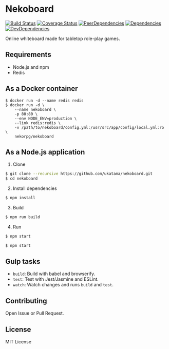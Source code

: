 # Nekoboard
[![Build Status](https://img.shields.io/travis/ukatama/nekoboard/master.svg?style=flat-square)](https://travis-ci.org/ukatama/nekoboard)
[![Coverage Status](https://img.shields.io/coveralls/ukatama/nekoboard.svg?style=flat-square)](https://coveralls.io/github/ukatama/nekoboard)
[![PeerDependencies](https://img.shields.io/david/peer/ukatama/nekoboard.svg?style=flat-square)](https://david-dm.org/ukatama/nekoboard#info=peerDependencies&view=list)
[![Dependencies](https://img.shields.io/david/ukatama/nekoboard.svg?style=flat-square)](https://david-dm.org/ukatama/nekoboard)
[![DevDependencies](https://img.shields.io/david/dev/ukatama/nekoboard.svg?style=flat-square)](https://david-dm.org/ukatama/nekoboard#info=devDependencies&view=list)

Online whiteboard made for tabletop role-play games.

## Requirements
* Node.js and npm
* Redis

## As a Docker container

```
$ docker run -d --name redis redis
$ docker run -d \
    --name nekoboard \
    -p 80:80 \
    --env NODE_ENV=production \
    --link redis:redis \
    -v /path/to/nekoboard/config.yml:/usr/src/app/config/local.yml:ro \
    nekorpg/nekoboard
```

## As a Node.js application

1. Clone

  ```bash
  $ git clone --recursive https://github.com/ukatama/nekoboard.git
  $ cd nekoboard
  ```

2. Install dependencies

  ```bash
  $ npm install
  ```

3. Build

  ```bash
  $ npm run build
  ```

4. Run

  ```bash
  $ npm start
  ```

```bash
$ npm start
```

## Gulp tasks
* `build`: Build with babel and browserify.
* `test`: Test with Jest/Jasmine and ESLint.
* `watch`: Watch changes and runs `build` and `test`.

## Contributing
Open Issue or Pull Request.

## License
MIT License
